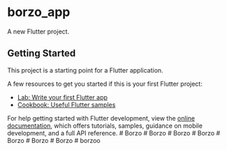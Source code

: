 # borzo_app

A new Flutter project.

## Getting Started

This project is a starting point for a Flutter application.

A few resources to get you started if this is your first Flutter project:

- [Lab: Write your first Flutter app](https://docs.flutter.dev/get-started/codelab)
- [Cookbook: Useful Flutter samples](https://docs.flutter.dev/cookbook)

For help getting started with Flutter development, view the
[online documentation](https://docs.flutter.dev/), which offers tutorials,
samples, guidance on mobile development, and a full API reference.
#   B o r z o  
 #   B o r z o  
 #   B o r z o  
 #   B o r z o  
 #   B o r z o  
 #   B o r z o  
 #   B o r z o  
 #   b o r z o o  
 